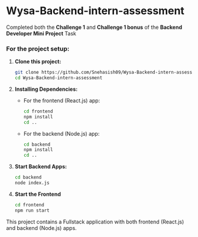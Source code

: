 # Wysa-Backend-intern-assessment

Completed both the **Challenge 1** and **Challenge 1 bonus** of the **Backend Developer Mini Project** Task

### For the project setup:
1. **Clone this project:**
    ```bash
    git clone https://github.com/Snehasish09/Wysa-Backend-intern-assessment.git
    cd Wysa-Backend-intern-assessment
    ```

2. **Installing Dependencies:**

    - For the frontend (React.js) app:
        ```bash
        cd frontend
        npm install
        cd ..
        ```

    - For the backend (Node.js) app:
        ```bash
        cd backend
        npm install
        cd ..
        ```

3. **Start Backend Apps:**
    ```bash
    cd backend
    node index.js
    ```
4. **Start the Frontend**
   ```bash
   cd frontend
   npm run start
   ```
This project contains a Fullstack application with both frontend (React.js) and backend (Node.js) apps.

